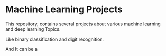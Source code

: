 # Machine Learning Projects

This repository, contains several projects about various machine learning and deep learning Topics.

Like binary classification and digit recognition.

And It can be a
